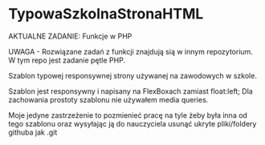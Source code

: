 # TypowaSzkolnaStronaHTML

AKTUALNE ZADANIE: Funkcje w PHP

UWAGA - Rozwiązane zadań z funkcji znajdują sią w innym repozytorium. W tym repo jest zadanie pętle PHP.

Szablon typowej responsywnej strony używanej na zawodowych w szkole.

Szablon jest responsywny i napisany na FlexBoxach zamiast float:left;
Dla zachowania prostoty szablonu nie używałem media queries.

Moje jedyne zastrzeżenie to pozmienieć pracę na tyle żeby była inna od tego szablonu oraz wysyłając ją do nauczyciela usunąć ukryte pliki/foldery githuba jak .git
